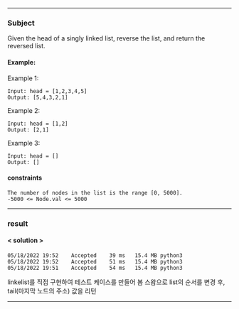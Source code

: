 ***

### Subject

Given the head of a singly linked list, reverse the list, and return the reversed list.

#### Example:


Example 1:
```
Input: head = [1,2,3,4,5]
Output: [5,4,3,2,1]
```

Example 2:
```
Input: head = [1,2]
Output: [2,1]
```

Example 3:
```
Input: head = []
Output: []
```

#### constraints

```
The number of nodes in the list is the range [0, 5000].
-5000 <= Node.val <= 5000
```

***

### result

#### < solution >
```
05/18/2022 19:52	Accepted	39 ms	15.4 MB	python3
05/18/2022 19:52	Accepted	51 ms	15.4 MB	python3
05/18/2022 19:51	Accepted	54 ms	15.4 MB	python3
```
linkelist를 직접 구현하여 테스트 케이스를 만들어 봄
스왑으로 list의 순서를 변경 후, tail(마지막 노드의 주소) 값을 리턴

***
